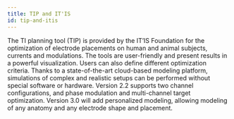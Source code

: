 ```yaml
---
title: TIP and IT'IS
id: tip-and-itis
---
```

The TI planning tool (TIP) is provided by the IT’IS Foundation for the optimization of electrode placements on human and animal subjects, currents and modulations. The tools are user-friendly and present results in a powerful visualization. Users can also define different optimization criteria. Thanks to a state-of-the-art cloud-based modeling platform, simulations of complex and realistic setups can be performed without special software or hardware. Version 2.2 supports two channel configurations, and phase modulation and multi-channel target optimization. Version 3.0 will add personalized modeling, allowing modeling of any anatomy and any electrode shape and placement.
